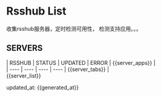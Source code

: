 # Rsshub List

收集rsshub服务器，定时检测可用性， 检测支持应用。。。


## SERVERS

|  RSSHUB   | STATUS  | UPDATED  | ERROR  | {{server_apps}} |  
|  ----  | ----  | ----  | ----  | {{server_tabs}} |  
{{server_list}}  

updated_at: {{generated_at}}  
